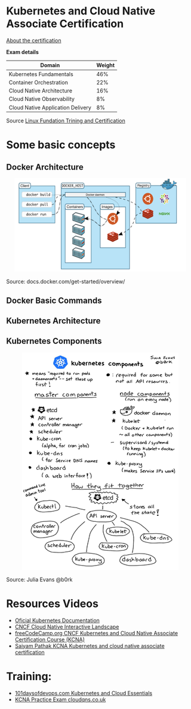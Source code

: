 # Kubernetes and Cloud Native Associate Certification

[About the certification](https://www.cncf.io/certification/kcna/)

**Exam details**

| Domain | Weight  |
|--------|---------|
| Kubernetes Fundamentals	   |46% |
| Container Orchestration	 | 22% |
| Cloud Native Architecture	   | 16% |
| Cloud Native Observability	 | 8% |
| Cloud Native Application Delivery  | 8%|

Source [Linux Fundation Trining and Certification](https://training.linuxfoundation.org/certification/kubernetes-cloud-native-associate/)



# Some basic concepts

## Docker Architecture
<p align="center">
  <img width="460" height="250" src="img/docker-architecture.png">
</p>
Source: docs.docker.com/get-started/overview/

## Docker Basic Commands

## Kubernetes Architecture

## Kubernetes Components
<p align="center">
  <img width="420" height="580" src="img/kubernetes-components.jpeg">
</p>
Source: Julia Evans @b0rk


# Resources Videos
* [Oficial Kubernetes Documentation](https://kubernetes.io/docs/home/)
* [CNCF Cloud Native Interactive Landscape](https://landscape.cncf.io/)
* [freeCodeCamp.org CNCF Kubernetes and Cloud Native Associate Certification Course (KCNA)](https://www.youtube.com/watch?v=AplluksKvzI&t=23521s)
* [Saiyam Pathak KCNA Kubernetes and cloud native associate certification](https://www.youtube.com/watch?v=iGkFHB1kFZ0)

# Training:
* [101daysofdevops.com Kubernetes and Cloud Essentials](https://www.101daysofdevops.com/courses/kubernetes-and-cloud-native-essentials-lfs250/)
* [KCNA Practice Exam cloudqns.co.uk](https://cloudqns.co.uk/)

